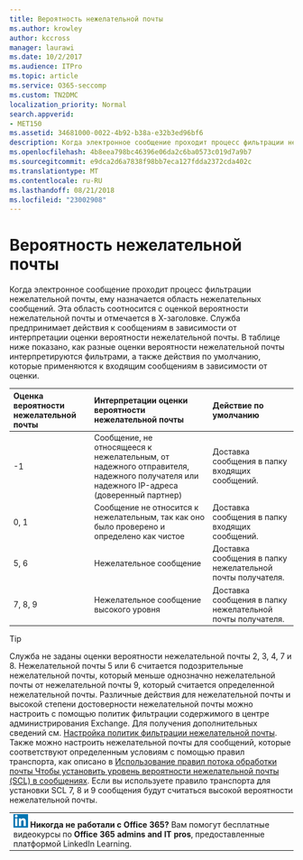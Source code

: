 ```yaml
---
title: Вероятность нежелательной почты
ms.author: krowley
author: kccross
manager: laurawi
ms.date: 10/2/2017
ms.audience: ITPro
ms.topic: article
ms.service: O365-seccomp
ms.custom: TN2DMC
localization_priority: Normal
search.appverid:
- MET150
ms.assetid: 34681000-0022-4b92-b38a-e32b3ed96bf6
description: Когда электронное сообщение проходит процесс фильтрации нежелательной почты, ему назначается область нежелательных сообщений. Эта область соотносится с оценкой вероятности нежелательной почты и отмечается в Х-заголовке. Служба предпринимает действия к сообщениям в зависимости от интерпретации оценки вероятности нежелательной почты. В таблице ниже показано, как разные оценки вероятности нежелательной почты интерпретируются фильтрами, а также действия по умолчанию, которые применяются к входящим сообщениям в зависимости от оценки.
ms.openlocfilehash: 4b8eea798bc46396e06da2c6ba0573c019d7a9b7
ms.sourcegitcommit: e9dca2d6a7838f98bb7eca127fdda2372cda402c
ms.translationtype: MT
ms.contentlocale: ru-RU
ms.lasthandoff: 08/21/2018
ms.locfileid: "23002908"
---
```

# <a name="spam-confidence-levels"></a>Вероятность нежелательной почты

Когда электронное сообщение проходит процесс фильтрации нежелательной почты, ему назначается область нежелательных сообщений. Эта область соотносится с оценкой вероятности нежелательной почты и отмечается в Х-заголовке. Служба предпринимает действия к сообщениям в зависимости от интерпретации оценки вероятности нежелательной почты. В таблице ниже показано, как разные оценки вероятности нежелательной почты интерпретируются фильтрами, а также действия по умолчанию, которые применяются к входящим сообщениям в зависимости от оценки.
  
|**Оценка вероятности нежелательной почты**|**Интерпретации оценки вероятности нежелательной почты**|**Действие по умолчанию**|
|:-----|:-----|:-----|
|-1  <br/> |Сообщение, не относящееся к нежелательным, от надежного отправителя, надежного получателя или надежного IP-адреса (доверенный партнер)  <br/> |Доставка сообщения в папку входящих сообщений.  <br/> |
|0, 1  <br/> |Сообщение не относится к нежелательным, так как оно было проверено и определено как чистое  <br/> |Доставка сообщения в папку входящих сообщений.  <br/> |
|5, 6  <br/> | Нежелательное сообщение  <br/> |Доставка сообщения в папку нежелательной почты получателя.  <br/> |
|7, 8, 9  <br/> |Нежелательное сообщение высокого уровня  <br/> |Доставка сообщения в папку нежелательной почты получателя.  <br/> |
   
> [!TIP]
> Служба не заданы оценки вероятности нежелательной почты 2, 3, 4, 7 и 8. Нежелательной почты 5 или 6 считается подозрительные нежелательной почты, который меньше однозначно нежелательной почты от нежелательной почты 9, который считается определенной нежелательной почты. Различные действия для нежелательной почты и высокой степени достоверности нежелательной почты можно настроить с помощью политик фильтрации содержимого в центре администрирования Exchange. Для получения дополнительных сведений см. [Настройка политик фильтрации нежелательной почты](configure-your-spam-filter-policies.md). Также можно настроить нежелательной почты для сообщений, которые соответствуют определенным условиям с помощью правил транспорта, как описано в [Использование правил потока обработки почты Чтобы установить уровень вероятности нежелательной почты (SCL) в сообщениях](use-mail-flow-rules-to-set-the-spam-confidence-level-scl-in-messages.md). Если вы используете правило транспорта для установки SCL 7, 8 и 9 сообщения будут считаться высокой вероятности нежелательной почты. 
  
||
|:-----|
|![Небольшой значок LinkedIn Learning](media/eac8a413-9498-4220-8544-1e37d1aaea13.png) **Никогда не работали с Office 365?**         Вам помогут бесплатные видеокурсы по **Office 365 admins and IT pros**, предоставленные платформой LinkedIn Learning. |
   

